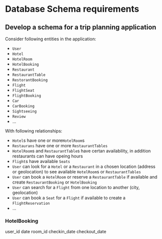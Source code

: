 # Database Schema requirements

## Develop a schema for a trip planning application

Consider following entities in the application:

- `User`
- `Hotel`
- `HotelRoom`
- `HotelBooking`
- `Restaurant`
- `RestaurantTable`
- `RestorantBooking`
- `Flight`
- `FlightSeat`
- `FlightBooking`
- `Car`
- `CarBooking`
- `Sightseeing`
- `Review`
- ...

With following relationships:

- `Hotel`s have one or more`HotelRoom`s
- `Restaurans` have one or more `RestaurantTables`
- `HotelRoom`s and `RestaurantTable`s have certan availability, in addition restaurants can have opeing hours
- `Flight`s have available `Seats`
- `User` can look for a `Hotel` or a `Restaurant` in a chosen location (address or geolocation) to see available `HotelRoom`s or `RestaurantTables`
- `User` can book a `HotelRoom` or reserve a `RestaurantTable` if available and create `RestaurantBooking` or `HotelBooking`
- `User` can search for a `Flight` from one location to another (city, geolocation)
- `User` can book a `Seat` for a `Flight` if available to create a `FlightReservation`
- ...


### HotelBooking
user_id
date
room_id
checkin_date
checkout_date

